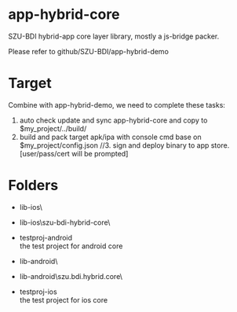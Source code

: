 # app-hybrid-core

SZU-BDI hybrid-app core layer library, mostly a js-bridge packer.

Please refer to github/SZU-BDI/app-hybrid-demo

# Target

Combine with app-hybrid-demo, we need to complete these tasks:

1. auto check update and sync app-hybrid-core and copy to $my_project/../build/
2. build and pack target apk/ipa with console cmd base on $my_project/config.json
//3. sign and deploy binary to app store. [user/pass/cert will be prompted]

# Folders

* lib-ios\
* lib-ios\szu-bdi-hybrid-core\
* testproj-android\
		the test project for android core

* lib-android\
* lib-android\szu.bdi.hybrid.core\
* testproj-ios\
		the test project for ios core

